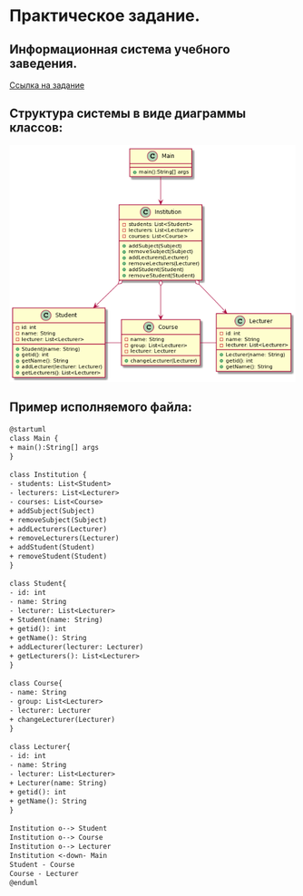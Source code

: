 # Практическое задание.
## Информационная система учебного заведения.
[Ссылка на задание](https://docs.google.com/document/d/1COj5FSznQYb5yC-z6..)
## Структура системы в виде диаграммы классов:
![alt-диаграмма](https://github.com/dusteer/Manuilov/blob/master/123.png)
## Пример исполняемого файла:
``` 
@startuml
class Main {
+ main():String[] args
}

class Institution {
- students: List<Student>
- lecturers: List<Lecturer>
- courses: List<Course>
+ addSubject(Subject)
+ removeSubject(Subject)
+ addLecturers(Lecturer)
+ removeLecturers(Lecturer)
+ addStudent(Student)
+ removeStudent(Student)
}

class Student{
- id: int
- name: String
- lecturer: List<Lecturer>
+ Student(name: String)
+ getid(): int
+ getName(): String
+ addLecturer(lecturer: Lecturer)
+ getLecturers(): List<Lecturer>
}

class Course{
- name: String
- group: List<Lecturer>
- lecturer: Lecturer
+ changeLecturer(Lecturer)
}

class Lecturer{
- id: int
- name: String
- lecturer: List<Lecturer>
+ Lecturer(name: String)
+ getid(): int
+ getName(): String
}

Institution o--> Student
Institution o--> Course
Institution o--> Lecturer
Institution <-down- Main
Student - Course
Course - Lecturer
@enduml 
```
